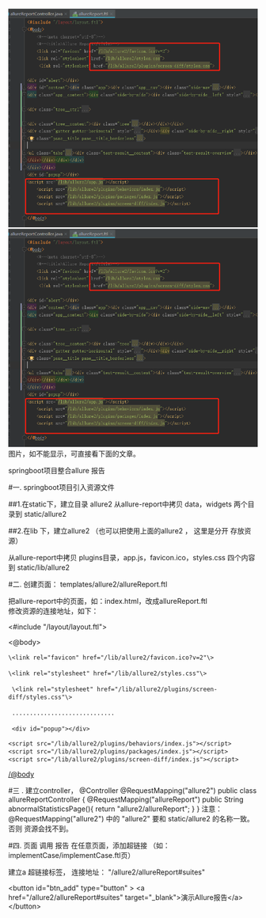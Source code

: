 
![page页面](https://github.com/kaitianpidi/allsureReport/blob/gh-pages/allure_page.png?raw=true)
![资源目录](https://github.com/kaitianpidi/allsureReport/blob/gh-pages/allure_page.png?raw=true)
图片，如不能显示，可直接看下面的文章。

springboot项目整合allure 报告


#一. springboot项目引入资源文件

##1.在static下，建立目录 allure2 
 从allure-report中拷贝  data，widgets  两个目录到 static/allure2
 
##2.在lib 下，建立allure2  （也可以把使用上面的allure2 ， 这里是分开 存放资源）

 从allure-report中拷贝  plugins目录，app.js，favicon.ico，styles.css  四个内容 到 static/lib/allure2
 
#二. 创建页面：  templates/allure2/allureReport.ftl 

把allure-report中的页面，如：index.html，改成allureReport.ftl  
修改资源的连接地址，如下：

<#include "/layout/layout.ftl">

<@body>

    \<link rel="favicon" href="/lib/allure2/favicon.ico?v=2"\>
    
    \<link rel="stylesheet" href="/lib/allure2/styles.css"\>
    
     \<link rel="stylesheet" href="/lib/allure2/plugins/screen-diff/styles.css"\>
     
     .............................
     
     <div id="popup"></div>
<script src="/lib/allure2/app.js"></script>
    <script src="/lib/allure2/plugins/behaviors/index.js"></script>
    <script src="/lib/allure2/plugins/packages/index.js"></script>
    <script src="/lib/allure2/plugins/screen-diff/index.js"></script>

</@body>

#三 . 建立controller， 
@Controller
@RequestMapping("allure2")
public class allureReportController {
    @RequestMapping("allureReport")
    public String abnormalStatisticsPage(){
        return "allure2/allureReport";
    }
}
注意：  @RequestMapping("allure2") 中的 "allure2" 要和 static/allure2 的名称一致。否则 资源会找不到。

#四.  页面 调用 报告
在任意页面，添加超链接 （如：implementCase/implementCase.ftl页）

建立a 超链接标签， 连接地址： "/allure2/allureReport#suites"

\<button id="btn_add" type="button" \>
           \<a  href="/allure2/allureReport#suites" target="_blank">演示Allure报告\</a\>
\<\/button\>
